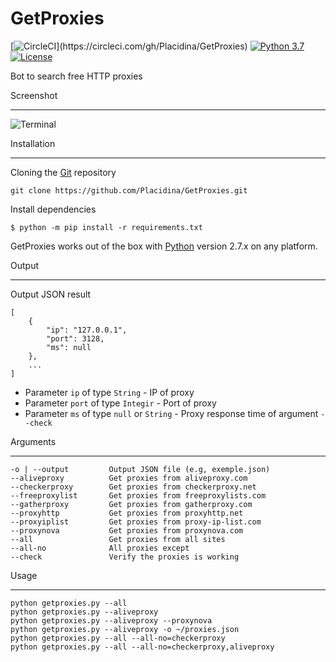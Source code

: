 # GetProxies

[![CircleCI](https://img.shields.io/circleci/project/github/Placidina/GetProxies.svg?style=popout-square")](https://circleci.com/gh/Placidina/GetProxies)
[![Python 3.7](https://img.shields.io/badge/python-3.7-yellow.svg)](https://www.python.org/)
[![License](https://img.shields.io/badge/license-GPLv3-red.svg)](https://github.com/Placidina/GetProxies/blob/master/LICENSE)

Bot to search free HTTP proxies

Screenshot

----

![Terminal](https://i.imgur.com/znTV1Cg.png)

Installation

----

Cloning the [Git](https://github.com/Placidina/GetProxies) repository
````
git clone https://github.com/Placidina/GetProxies.git
````

Install dependencies
```
$ python -m pip install -r requirements.txt
```
GetProxies works out of the box with [Python](http://www.python.org/download/) version 2.7.x on any platform.

Output

----

Output JSON result
```
[
    {
        "ip": "127.0.0.1",
        "port": 3128,
        "ms": null
    },
    ...
]
```

* Parameter `ip` of type `String` - IP of proxy
* Parameter `port` of type `Integir` - Port of proxy
* Parameter `ms` of type `null` or `String` - Proxy response time of argument `--check`

Arguments

----

```
-o | --output         Output JSON file (e.g, exemple.json)
--aliveproxy          Get proxies from aliveproxy.com
--checkerproxy        Get proxies from checkerproxy.net
--freeproxylist       Get proxies from freeproxylists.com
--gatherproxy         Get proxies from gatherproxy.com
--proxyhttp           Get proxies from proxyhttp.net
--proxyiplist         Get proxies from proxy-ip-list.com
--proxynova           Get proxies from proxynova.com
--all                 Get proxies from all sites
--all-no              All proxies except
--check               Verify the proxies is working
```

Usage

----

```
python getproxies.py --all
python getproxies.py --aliveproxy
python getproxies.py --aliveproxy --proxynova
python getproxies.py --aliveproxy -o ~/proxies.json
python getproxies.py --all --all-no=checkerproxy
python getproxies.py --all --all-no=checkerproxy,aliveproxy
```